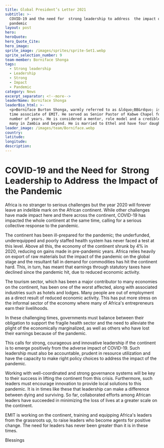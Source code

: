 ```yaml
---
title: Global President’s Letter 2021
subtitle: >-
  COVID-19 and the need for  strong leadership to address  the impact of the
  pandemic
layout: post
hero:
heroQuote:
hero_Quote_Cite:
hero_image:
sprite_image: /images/sprites/sprite-Set1.webp
sprite_selection_number: 9
team-member: Borniface Shonga
tags:
  - Strong leadership
  - Leadership
  - Strong
  - Impact
  - Pandemic
category: News
excerpt_separator: <!--more-->
leaderName: Borniface Shonga
leaderBio_html: >-
  <p>Borniface Burton Shonga, warmly referred to as &ldquo;BB&rdquo; is a long
  time associate of EMIT. He served as Senior Pastor of Kabwe Chapel for a
  number of years. He is considered a mentor, role model and a credible voice to
  many in Zambia and beyond. He is married to Ethel and have four daughters.</p>
leader_image: /images/team/Borniface.webp
country:
latitude:
longitude:
description:
---
```

# COVID-19 and the Need for&nbsp; Strong Leadership to Address &nbsp;the Impact of the Pandemic

Africa is no stranger to serious challenges but the year 2020 will forever leave an indelible mark on the African continent. While other challenges have made impact here and there across the continent, COVID-19 has impacted the whole continent at the same time, calling for a serious collective response to the pandemic.&nbsp;

The continent has been ill-prepared for the pandemic; the underfunded, underequipped and poorly staﬀed health system has never faced a test at this level. Above all this, the economy of the continent shrunk by 4% in 2020, reducing on gains made in pre-pandemic years. Africa relies heavily on export of raw materials but the impact of the pandemic on the global stage and the resultant fall in demand for commodities has hit the continent hard. This, in turn, has meant that earnings through statutory taxes have declined since the pandemic hit, due to reduced economic activity.&nbsp;

The tourism sector, which has been a major contributor to many economies on the continent, has been one of the worst aﬀected, along with associated industries such as hotels and lodges. Many people are out of employment as a direct result of reduced economic activity. This has put more stress on the informal sector of the economy where many of Africa's entrepreneurs earn their livelihoods.

In these challenging times, governments must balance between their obligation to support the fragile health sector and the need to alleviate the plight of the economically marginalized, as well as others who have lost their earnings because of the pandemic.&nbsp;

This calls for strong, courageous and innovative leadership if the continent is to emerge positively from the adverse impact of COVID-19. Such leadership must also be accountable, prudent in resource utilization and have the capacity to make right policy choices to address the impact of the pandemic.&nbsp;

Working with well-coordinated and strong governance systems will be key to their success in lifting the continent from this crisis. Furthermore, such leaders must encourage innovation to provide local solutions to this pandemic. It is in times like these that leadership can make a diﬀerence between dying and surviving. So far, collaborated eﬀorts among African leaders have succeeded in minimizing the loss of lives at a greater scale on the continent.

EMIT is working on the continent, training and equipping Africa's leaders from the grassroots up, to raise leaders who become agents for positive change. The need for leaders has never been greater than it is in these times.

Blessings
